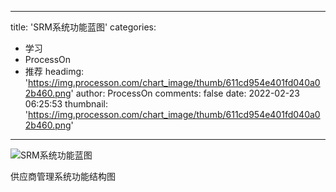 
---
title: 'SRM系统功能蓝图'
categories: 
 - 学习
 - ProcessOn
 - 推荐
headimg: 'https://img.processon.com/chart_image/thumb/611cd954e401fd040a02b460.png'
author: ProcessOn
comments: false
date: 2022-02-23 06:25:53
thumbnail: 'https://img.processon.com/chart_image/thumb/611cd954e401fd040a02b460.png'
---

<div>   
<img class="thumb" alt="SRM系统功能蓝图" src="https://img.processon.com/chart_image/thumb/611cd954e401fd040a02b460.png" referrerpolicy="no-referrer">
<p>供应商管理系统功能结构图</p>  
</div>
            